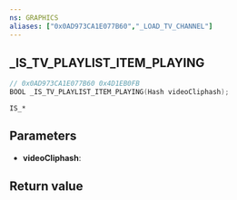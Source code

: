 ```yaml
---
ns: GRAPHICS
aliases: ["0x0AD973CA1E077B60","_LOAD_TV_CHANNEL"]
---
```

## _IS_TV_PLAYLIST_ITEM_PLAYING

```c
// 0x0AD973CA1E077B60 0x4D1EB0FB
BOOL _IS_TV_PLAYLIST_ITEM_PLAYING(Hash videoCliphash);
```

```
IS_*
```

## Parameters
* **videoCliphash**: 

## Return value
